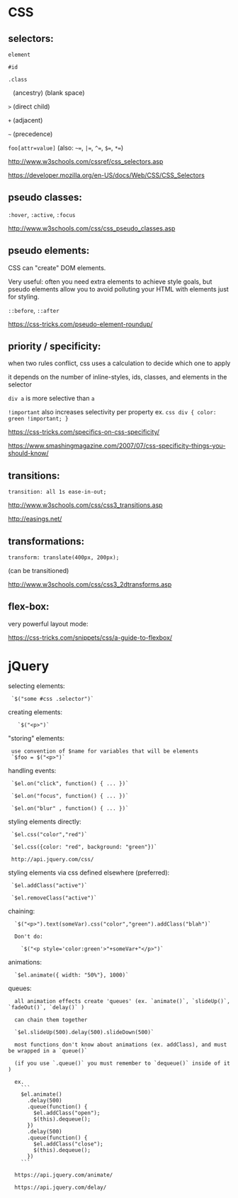 # CSS

## selectors:

  `element`

  `#id`

  `.class`


  ` `  (ancestry) (blank space)

  `>` (direct child)

  `+` (adjacent)

  `~` (precedence)


  `foo[attr=value]`  (also: `~=`, `|=`, `^=`, `$=`, `*=`)


  http://www.w3schools.com/cssref/css_selectors.asp

  https://developer.mozilla.org/en-US/docs/Web/CSS/CSS_Selectors

## pseudo classes:

   `:hover`, `:active`, `:focus`

   http://www.w3schools.com/css/css_pseudo_classes.asp

## pseudo elements:

  CSS can "create" DOM elements.

  Very useful: often you need extra elements to achieve style goals, but pseudo elements allow you to avoid polluting your HTML with elements just for styling.

  `::before`, `::after`

  https://css-tricks.com/pseudo-element-roundup/


## priority / specificity:

  when two rules conflict, css uses a calculation to decide which one to apply

  it depends on the number of inline-styles, ids, classes, and elements in the selector

  `div a` is more selective than `a`

  `!important` also increases selectivity per property
  ex.
    ```css
    div {
      color: green !important;
    }
    ```

  https://css-tricks.com/specifics-on-css-specificity/

  https://www.smashingmagazine.com/2007/07/css-specificity-things-you-should-know/

## transitions:

  `transition: all 1s ease-in-out;`

  http://www.w3schools.com/css/css3_transitions.asp

  http://easings.net/

## transformations:

   `transform: translate(400px, 200px);`

   (can be transitioned)

   http://www.w3schools.com/css/css3_2dtransforms.asp

## flex-box:

  very powerful layout mode:

  https://css-tricks.com/snippets/css/a-guide-to-flexbox/

# jQuery

   selecting elements:

     `$("some #css .selector")`

   creating elements:

       `$("<p>")`

   "storing" elements:

     use convention of $name for variables that will be elements
     `$foo = $("<p>")`

   handling events:

     `$el.on("click", function() { ... })`

     `$el.on("focus", function() { ... })`

     `$el.on("blur" , function() { ... })`

   styling elements directly:

     `$el.css("color","red")`

     `$el.css({color: "red", background: "green"})`

     http://api.jquery.com/css/

   styling elements via css defined elsewhere (preferred):

     `$el.addClass("active")`

     `$el.removeClass("active")`

   chaining:

      `$("<p>").text(someVar).css("color","green").addClass("blah")`

      Don't do:

        `$("<p style='color:green'>"+someVar+"</p>")`

   animations:

      `$el.animate({ width: "50%"}, 1000)`

   queues:

      all animation effects create 'queues' (ex. `animate()`, `slideUp()`, `fadeOut()`, `delay()` )

      can chain them together

      `$el.slideUp(500).delay(500).slideDown(500)`

      most functions don't know about animations (ex. addClass), and must be wrapped in a `queue()`

      (if you use `.queue()` you must remember to `dequeue()` inside of it )

      ex.
        ```
        $el.animate()
          .delay(500)
          .queue(function() {
            $el.addClass("open");
            $(this).dequeue();
          })
          .delay(500)
          .queue(function() {
            $el.addClass("close");
            $(this).dequeue();
          })
        ```

      https://api.jquery.com/animate/

      https://api.jquery.com/delay/
